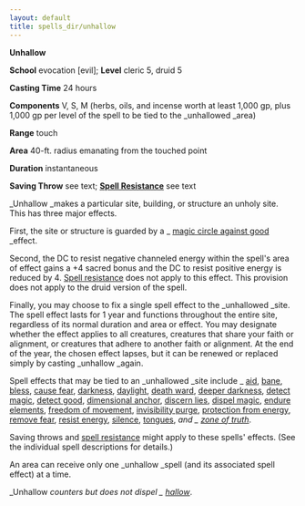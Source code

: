 ```yaml
---
layout: default
title: spells_dir/unhallow
---
```

 **Unhallow**

**School** evocation [evil]; **Level** cleric 5, druid 5

**Casting Time** 24 hours

**Components** V, S, M (herbs, oils, and incense worth at least 1,000 gp, plus 1,000 gp per level of the spell to be tied to the _unhallowed _area)

**Range** touch

**Area** 40-ft. radius emanating from the touched point

**Duration** instantaneous

**Saving Throw** see text; **[Spell Resistance](../../glossary#_spell-resistance)** see text

_Unhallow _makes a particular site, building, or structure an unholy site. This has three major effects.

First, the site or structure is guarded by a _ [magic circle against good](../magicCircleAgainstGood#_magic-circle-against-good) _effect.

Second, the DC to resist negative channeled energy within the spell's area of effect gains a +4 sacred bonus and the DC to resist positive energy is reduced by 4. [Spell resistance](../../glossary#_spell-resistance) does not apply to this effect. This provision does not apply to the druid version of the spell.

Finally, you may choose to fix a single spell effect to the _unhallowed _site. The spell effect lasts for 1 year and functions throughout the entire site, regardless of its normal duration and area or effect. You may designate whether the effect applies to all creatures, creatures that share your faith or alignment, or creatures that adhere to another faith or alignment. At the end of the year, the chosen effect lapses, but it can be renewed or replaced simply by casting _unhallow _again.

Spell effects that may be tied to an _unhallowed _site include _ [aid](../aid#_aid), [bane](../bane#_bane), [bless](../bless#_bless), [cause fear](../spells_dir/causeFear#_cause-fear), [darkness](../darkness#_darkness), [daylight](../daylight#_daylight), [death ward](../deathWard#_death-ward), [deeper darkness](../deeperDarkness#_deeper-darkness), [detect magic](../detectMagic#_detect-magic), [detect good](../detectGood#_detect-good), [dimensional anchor](../dimensionalAnchor#_dimensional-anchor), [discern lies](../discernLies#_discern-lies), [dispel magic](../dispelMagic#_dispel-magic), [endure elements](../endureElements#_endure-elements), [freedom of movement](../freedomOfMovement#_freedom-of-movement), [invisibility purge](../invisibilityPurge#_invisibility-purge), [protection from energy](../protectionFromEnergy#_protection-from-energy), [remove fear](../spells_dir/removeFear#_remove-fear), [resist energy](../resistEnergy#_resist-energy), [silence](../silence#_silence), [tongues](../tongues#_tongues), _and _ [zone of truth](../zoneOfTruth#_zone-of-truth)_.

Saving throws and [spell resistance](../../glossary#_spell-resistance) might apply to these spells' effects. (See the individual spell descriptions for details.)

An area can receive only one _unhallow _spell (and its associated spell effect) at a time.

_Unhallow _counters but does not dispel _ [hallow](../hallow#_hallow)_.

